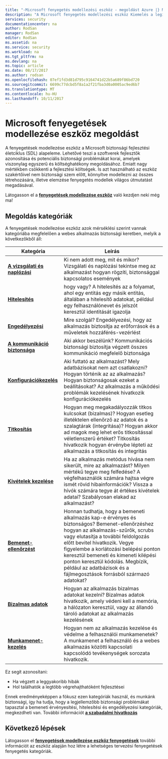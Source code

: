 ```yaml
---
title: "-Microsoft fenyegetés modellezési eszköz - megoldást Azure |} Microsoft Docs"
description: "A Microsoft fenyegetés modellezési eszköz Kiemelés a leginkább kitett lehetséges megoldás megoldást lap fenyegetések jönnek létre."
services: security
documentationcenter: na
author: RodSan
manager: RodSan
editor: RodSan
ms.assetid: na
ms.service: security
ms.workload: na
ms.tgt_pltfrm: na
ms.devlang: na
ms.topic: article
ms.date: 08/17/2017
ms.author: rodsan
ms.openlocfilehash: 07ef1fd3d81d795c9164741d22b5a689f86bd720
ms.sourcegitcommit: 6699c77dcbd5f8a1a2f21fba3d0a0005ac9ed6b7
ms.translationtype: MT
ms.contentlocale: hu-HU
ms.lasthandoff: 10/11/2017
---
```

# <a name="microsoft-threat-modeling-tool-mitigations"></a>Microsoft fenyegetések modellezése eszköz megoldást

A fenyegetések modellezése eszköz a Microsoft biztonsági fejlesztési életciklus (SDL) alapeleme. Lehetővé teszi a szoftverek fejlesztők azonosítása és potenciális biztonsági problémákat korai, amelyek viszonylag egyszerű és költséghatékony megoldásához. Emiatt nagy mértékben csökkenti a fejlesztési költségek. Is azt használható az eszköz szakértőivel nem biztonsági szem előtt, könnyítve modellezni az összes létrehozására, illetve elemzése fenyegetés modellek világos útmutatást megadásával.

Látogasson el a  **[fenyegetések modellezése eszköz](./azure-security-threat-modeling-tool.md)**  való kezdjen neki még ma!

## <a name="mitigation-categories"></a>Megoldás kategóriák

A fenyegetések modellezése eszköz azok mérséklési szerint vannak kategóriába megfelelően a webes alkalmazás biztonsági keretben, melyik a következőkből áll:

| Kategória | Leírás |
| -------- | ----------- |
| **[A vizsgálati és naplózási](./azure-security-threat-modeling-tool-auditing-and-logging.md)** | Ki nem adott meg, mit és mikor? Vizsgálati és naplózási tekintse meg az alkalmazást hogyan rögzíti, biztonsággal kapcsolatos események |
| **[Hitelesítés](./azure-security-threat-modeling-tool-authentication.md)** | hogy vagy? A hitelesítés az a folyamat, ahol egy entitás egy másik entitás, általában a hitelesítő adatokat, például egy felhasználónevet és jelszót keresztül identitását igazolja |
| **[Engedélyezési](./azure-security-threat-modeling-tool-authorization.md)** | Mire szolgál? Engedélyezési, hogy az alkalmazás biztosítja az erőforrások és a műveletek hozzáférés-vezérlést |
| **[A kommunikáció biztonsága](./azure-security-threat-modeling-tool-communication-security.md)** | Aki akkor beszélünk? Kommunikációs biztonsági biztosítja végzett összes kommunikáció megfelelő biztonsága |
| **[Konfigurációkezelés](./azure-security-threat-modeling-tool-configuration-management.md)** | Aki futtató az alkalmazást? Mely adatbázisokat nem azt csatlakozni? Hogyan történik az az alkalmazás? Hogyan biztonságosak ezeket a beállításokat? Az alkalmazás a működési problémák kezelésének hivatkozik konfigurációkezelés |
| **[Titkosítás](./azure-security-threat-modeling-tool-cryptography.md)** | Hogyan meg megakadályozzák titkos kulcsokat (bizalmas)? Hogyan esetleg illetéktelen ellenőrző az adatok és a szalagtárak (integritása)? Hogyan akkor ad magok meg lehet erős titkosítással véletlenszerű értéket? Titkosítás hivatkozik hogyan érvénybe lépteti az alkalmazás a titkosítás és integritás |
| **[Kivételek kezelése](./azure-security-threat-modeling-tool-exception-management.md)** | Ha az alkalmazás metódus hívása nem sikerült, mire az alkalmazást? Milyen mértékű tegye meg felfedése? A végfelhasználók számára hajtsa végre ismét rövid hibainformációk? Vissza a hívók számára tegye át értékes kivételek adatai? Szabályosan elakad az alkalmazást? |
| **[Bemenet-ellenőrzést](./azure-security-threat-modeling-tool-input-validation.md)** | Honnan tudhatja, hogy a bemeneti alkalmazás kap-e érvényes és biztonságos? Bemenet-ellenőrzéshez hogyan az alkalmazás-szűrők, scrubs vagy elutasítja a további feldolgozás előtt bevitel hivatkozik. Vegye figyelembe a korlátozási belépési ponton keresztül bemeneti és kimeneti kilépési ponton keresztül kódolás. Megbízik, például az adatbázisok és a fájlmegosztások forrásból származó adatokat? |
| **[Bizalmas adatok](./azure-security-threat-modeling-tool-sensitive-data.md)** | Hogyan az alkalmazás bizalmas adatokat kezelni? Bizalmas adatok hivatkozik, amely védeni kell a memória, a hálózaton keresztül, vagy az állandó tároló adatokat az alkalmazás kezelésének |
| **[Munkamenet-kezelés](./azure-security-threat-modeling-tool-session-management.md)** | Hogyan nem az alkalmazás kezelése és védelme a felhasználói munkamenetek? A munkamenet a felhasználó és a webes alkalmazás közötti kapcsolati kapcsolódó tevékenységek sorozata hivatkozik. |

Ez segít azonosítani:

* Ha végzett a leggyakoribb hibák
* Hol találhatók a legtöbb végrehajthatóként fejlesztései

Ennek eredményeképpen a fókusz ezen kategóriák használ, és munkánk biztonsági, így ha tudja, hogy a legjellemzőbb biztonsági problémákat tapasztal a bemeneti érvényesítési, hitelesítési és engedélyezési kategóriák, megkezdheti van. További információt  **[a szabadalmi hivatkozás](https://www.google.com/patents/US7818788)**

## <a name="next-steps"></a>Következő lépések

Látogasson el  **[fenyegetések modellezése eszköz fenyegetések](./azure-security-threat-modeling-tool-threats.md)**  további információt az eszköz alapján hoz létre a lehetséges tervezési fenyegetések fenyegetés kategóriák.